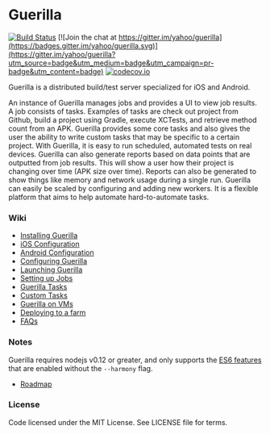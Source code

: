 Guerilla
========

[![Build Status](https://travis-ci.org/yahoo/guerilla.svg?branch=master)](https://travis-ci.org/yahoo/guerilla)
[![Join the chat at https://gitter.im/yahoo/guerilla](https://badges.gitter.im/yahoo/guerilla.svg)](https://gitter.im/yahoo/guerilla?utm_source=badge&utm_medium=badge&utm_campaign=pr-badge&utm_content=badge)
[![codecov.io](https://img.shields.io/codecov/c/github/yahoo/guerilla.svg)](https://codecov.io/github/yahoo/guerilla?branch=master)

Guerilla is a distributed build/test server specialized for iOS and Android.

An instance of Guerilla manages jobs and provides a UI to view job results. A job consists of tasks. Examples of tasks are check out project from Github, build a project using Gradle, execute XCTests, and retrieve method count from an APK. Guerilla provides some core tasks and also gives the user the ability to write custom tasks that may be specific to a certain project. With Guerilla, it is easy to run scheduled, automated tests on real devices. Guerilla can also generate reports based on data points that are outputted from job results. This will show a user how their project is changing over time (APK size over time). Reports can also be generated to show things like memory and network usage during a single run. Guerilla can easily be scaled by configuring and adding new workers. It is a flexible platform that aims to help automate hard-to-automate tasks.

### Wiki

* [Installing Guerilla](wiki/Installing.md)
* [iOS Configuration](wiki/iOS.md)
* [Android Configuration](wiki/Android.md)
* [Configuring Guerilla](wiki/Configure.md)
* [Launching Guerilla](wiki/Launching.md)
* [Setting up Jobs](wiki/Jobs.md)
* [Guerilla Tasks](wiki/Tasks.md)
* [Custom Tasks](wiki/CustomTasks.md)
* [Guerilla on VMs](wiki/VM.md)
* [Deploying to a farm](wiki/Deploy.md)
* [FAQs](wiki/FAQs.md)

### Notes

Guerilla requires nodejs v0.12 or greater, and only supports the [ES6 features](http://stackoverflow.com/questions/28388885/ecmascript-6-features-available-in-node-js-0-12) that are enabled without the ```--harmony``` flag.

* [Roadmap](wiki/Roadmap.md)

### License

Code licensed under the MIT License. See LICENSE file for terms.